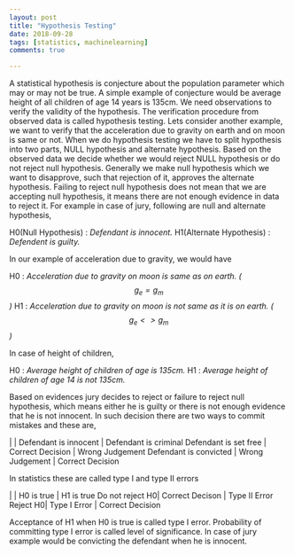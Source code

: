 ```yaml
---
layout: post
title: "Hypothesis Testing"
date: 2018-09-28
tags: [statistics, machinelearning]
comments: true

---
```


A statistical hypothesis is conjecture about the population parameter which may or may not be true. A simple example of conjecture would be average height of all children of age 14 years is 135cm. We need observations to verify the validity of the hypothesis. The verification procedure from observed data is called hypothesis testing. Lets consider another example, we want to verify that the acceleration due to gravity on earth and on moon is same or not. When we do hypothesis testing we have to split hypothesis into two parts, NULL hypothesis and alternate hypothesis. Based on the observed data we decide whether we would reject NULL hypothesis or do not reject null hypothesis. Generally we make null hypothesis which we want to disapprove, such that rejection of it, approves the alternate hypothesis. Failing to reject null hypothesis does not mean that we are accepting null hypothesis, it means there are not enough evidence in data to reject it. For example in case of jury, following are null and alternate hypothesis,

H0(Null Hypothesis) : *Defendant is innocent.* 
H1(Alternate Hypothesis) : *Defendent is guilty.*

In our example of acceleration due to gravity, we would have

H0 : *Acceleration due to gravity on moon is same as on earth. ($$ g_e = g_m $$)* 
H1 : *Acceleration due to gravity on moon is not same as it is on earth. ($$ g_e <> g_m $$)*

In case of height of children,

H0 : *Average height of children of age is 135cm.* 
H1 : *Average height of children of age 14 is not 135cm.*

Based on evidences jury decides to reject or failure to reject null hypothesis, which means either he is guilty or there is not enough evidence that he is not innocent. In such decision there are two ways to commit mistakes and these are,

| | Defendant is innocent | Defendant is criminal
Defendant is set free | Correct Decision | Wrong Judgement
Defendant is convicted | Wrong Judgement | Correct Decision

In statistics these are called type I and type II errors

| | H0 is true | H1 is true
Do not reject H0| Correct Decison | Type II Error
Reject H0| Type I Error | Correct Decision

Acceptance of H1 when H0 is true is called type I error. Probability of committing type I error is called level of significance. In case of jury example would be convicting the defendant when he is innocent. 
